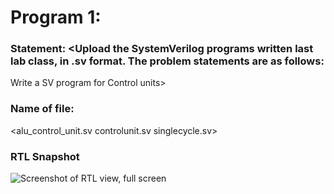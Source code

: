 # Program 1: 
### Statement: <Upload the SystemVerilog programs written last lab class, in .sv format. The problem statements are as follows:

Write a SV program for Control units>

### Name of file:
<alu_control_unit.sv 
controlunit.sv
singlecycle.sv>

### RTL Snapshot
![Screenshot of RTL view, full screen](<ALU CONTROL.png TOPMODULE.png CONTROLUNIT.png>)